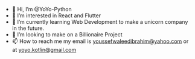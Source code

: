 - 👋 Hi, I’m @YoYo-Python
- 👀 I’m interested in React and Flutter
- 🌱 I’m currently learning Web Development to make a unicorn company in the future.
- 💞️ I’m looking to make on a Billionaire Project
- 📫 How to reach me my email is youssefwaleedibrahim@yahoo.com or at yoyo.kotlin@gmail.com

<!---
YoYo-Python/YoYo-Python is a ✨ special ✨ repository because its `README.md` (this file) appears on your GitHub profile.
You can click the Preview link to take a look at your changes.
--->
